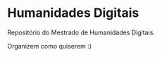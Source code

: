 # Humanidades Digitais
Repositório do Mestrado de Humanidades Digitais.

Organizem como quiserem :)
